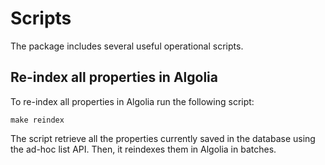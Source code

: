 # Scripts

The package includes several useful operational scripts.

## Re-index all properties in Algolia

To re-index all properties in Algolia run the following script:

```shell
make reindex
```

The script retrieve all the properties currently saved in the database using
the ad-hoc list API. Then, it reindexes them in Algolia in batches.
